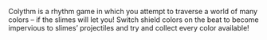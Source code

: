 Colythm is a rhythm game in which you attempt to traverse a world of many colors – if the slimes will let you! Switch shield colors on the beat to become impervious to slimes’ projectiles and try and collect every color available!
